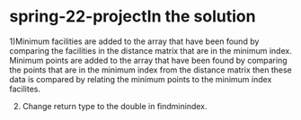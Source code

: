 # spring-22-projectIn the solution 
1)Minimum facilities are added to the array that have been found by comparing the facilities in the distance matrix that are in the minimum index. Minimum points are added to the array that have been found by comparing the points that are in the minimum index from the distance matrix then these data is compared by relating the minimum points to the minimum index facilites. 

2) Change return type to the double in findminindex.
